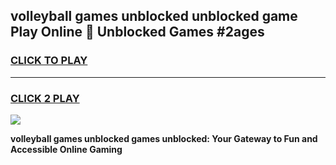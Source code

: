 
## volleyball games unblocked unblocked game Play Online 👋 Unblocked Games #2ages
<h3>
<a href="https://premium.freeplayer.one?title=volleyball_games_unblocked&ref=21F">CLICK TO PLAY</a></h3>
<hr>

<h3>
<a href="https://premium.freeplayer.one?title=volleyball_games_unblocked&ref=21F">CLICK 2 PLAY</a>
  
</h3>

<a href="https://premium.freeplayer.one?title=volleyball_games_unblocked&ref=21F/"><img src="https://clearcache.store/games.png"></a>


**volleyball games unblocked games unblocked: Your Gateway to Fun and Accessible Online Gaming**
